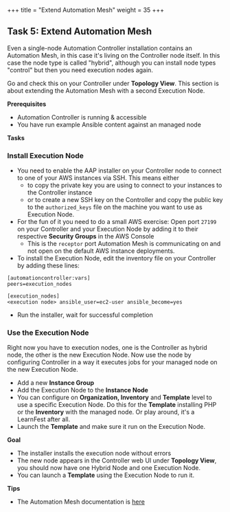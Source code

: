 +++
title = "Extend Automation Mesh"
weight = 35
+++

## Task 5: Extend Automation Mesh

Even a single-node Automation Controller installation contains an Automation Mesh, in this case it's living on the Controller node itself. In this case the node type is called "hybrid", although you can install node types "control" but then you need execution nodes again. 

Go and check this on your Controller under **Topology View**. This section is about extending the Automation Mesh with a second Execution Node.

**Prerequisites**
* Automation Controller is running & accessible
* You have run example Ansible content against an managed node

**Tasks**
### Install Execution Node
* You need to enable the AAP installer on your Controller node to connect to one of your AWS instances via SSH. This means either 
  * to copy the private key you are using to connect to your instances to the Controller instance 
  * or to create a new SSH key on the Controller and copy the public key to the `authorized_keys` file on the machine you want to use as Execution Node.
* For the fun of it you need to do a small AWS exercise: Open port `27199` on your Controller and your Execution Node by adding it to their respective **Security Groups** in the AWS Console
  * This is the `receptor` port Automation Mesh is communicating on and not open on the default AWS instance deployments.
* To install the Execution Node, edit the inventory file on your Controller by adding these lines:

```
[automationcontroller:vars]
peers=execution_nodes

[execution_nodes]
<execution node> ansible_user=ec2-user ansible_become=yes
```
* Run the installer, wait for successful completion

### Use the Execution Node

Right now you have to execution nodes, one is the Controller as hybrid node, the other is the new Execution Node. Now use the node by configuring Controller in a way it executes jobs for your managed node on the new Execution Node.

* Add a new **Instance Group**
* Add the Execution Node to the **Instance Node**
* You can configure on **Organization, Inventory** and **Template** level to use a specific Execution Node. Do this for the **Template** installing PHP or the **Inventory** with the managed node. Or play around, it's a LearnFest after all.
* Launch the **Template** and make sure it run on the Execution Node.

**Goal**
* The installer installs the execution node without errors
* The new node appears in the Controller web UI under **Topology View**, you should now have one Hybrid Node and one Execution Node. 
* You can launch a **Template** using the Execution Node to run it.

**Tips**
* The Automation Mesh documentation is [here](https://access.redhat.com/documentation/en-us/red_hat_ansible_automation_platform/2.1/html-single/red_hat_ansible_automation_platform_automation_mesh_guide/)

